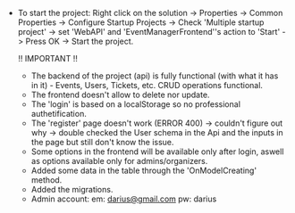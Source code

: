 - To start the project: Right click on the solution -> Properties -> Common Properties -> Configure Startup Projects -> Check 'Multiple startup project' -> set 'WebAPI' and 'EventManagerFrontend''s action to 'Start' -> Press OK -> Start the project.

  !! IMPORTANT !!
  - The backend of the project (api) is fully functional (with what it has in it) - Events, Users, Tickets, etc. CRUD operations functional.
  - The frontend doesn't allow to delete nor update.
  - The 'login' is based on a localStorage so no professional authetification.
  - The 'register' page doesn't work (ERROR 400) -> couldn't figure out why -> double checked the User schema in the Api and the inputs in the page but still don't know the issue.
  - Some options in the frontend will be available only after login, aswell as options available only for admins/organizers.
  - Added some data in the table through the 'OnModelCreating' method.
  - Added the migrations.
  - Admin account: em: darius@gmail.com pw: darius
